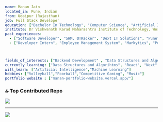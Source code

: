 ```yaml
name: Manan Jain
located_in: Pune, Indian
from: Udaipur (Rajasthan)
job: Full Stack Developer
education: ["Bachelor In Technology", "Computer Science", "Artificial Intelligence and Data Science"]
institute: Dr Vishwanath Karad Maharashtra Institute of Technology, World Peace University
past experiences:
  - ["Software Developer", "SHM, QTRacker", "Dext IT Solutions", "Pune", "Aug 2024 - Dec 2024"] 
  - ["Developer Intern", "Employee Management System", "Markytics", "Pune", "June 2023 -Aug  2023"]

  

fields_of_interests: ["Backend Development" , "Data Structures and Algorithms","Artificial Intelligence" ,"Machine Learning"]
currently_learning: ["Data Structures and Algorihtms", "React", "Next" , "Advance Django"]
will_learn: ["Artificial Intelligence","Machine Learning"]
hobbies: ["Volleyball","Foorball","Competitive Gaming", "Music"]
portfolio website : ["manan-portfolio-website.vercel.app/"]
```





### 🔝 Top Contributed Repo
![](https://github-contributor-stats.vercel.app/api?username=doomdybbuk&limit=5&theme=dark&combine_all_yearly_contributions=true)

---
[![](https://visitcount.itsvg.in/api?id=doomdybbuk&icon=0&color=0)](https://visitcount.itsvg.in)




